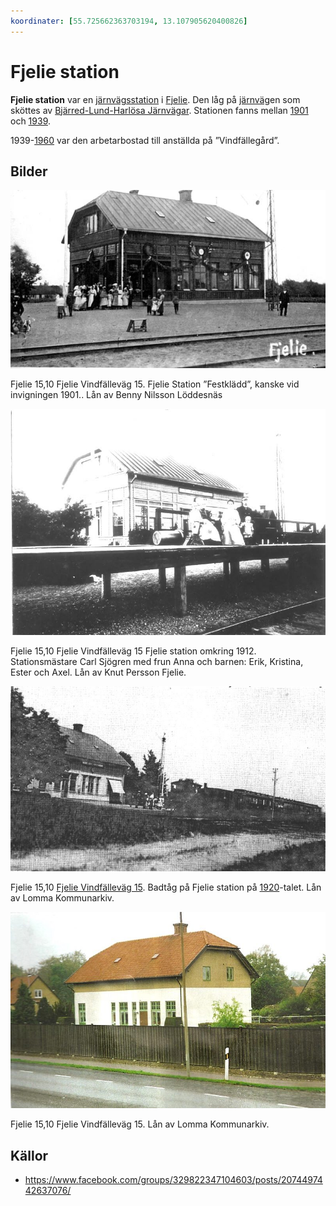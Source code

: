 ```yaml
---
koordinater: [55.725662363703194, 13.107905620400826]
---
```


# Fjelie station

**Fjelie station** var en [järnvägsstation](järnvägsstation) i [Fjelie](Fjelie).  Den låg på [järnväg](järnväg)en som sköttes av [Bjärred-Lund-Harlösa Järnvägar](Bjärred-Lund-Harlösa%20Järnvägar). Stationen fanns mellan [1901](1901) och [1939](1939).

1939-[1960](1960) var den arbetarbostad till anställda på ”Vindfällegård”.

## Bilder

![Fjelie_001](images/Fjelie_001.jpg)

Fjelie 15,10 Fjelie Vindfälleväg 15. Fjelie Station ”Festklädd”, kanske vid invigningen 1901.. Lån av Benny Nilsson Löddesnäs

![Fjelie_002](images/Fjelie_002.jpg)

Fjelie 15,10 Fjelie Vindfälleväg 15 Fjelie station omkring 1912. Stationsmästare Carl Sjögren med frun Anna och barnen: Erik, Kristina, Ester och Axel. Lån av Knut Persson Fjelie.

![Fjelie_003](images/Fjelie_003.jpg)

Fjelie 15,10 [Fjelie Vindfälleväg 15](Fjelie%20Vindfälleväg%2015). Badtåg på Fjelie station på [1920](1920)-talet. Lån av Lomma Kommunarkiv.

![Fjelie_004](images/Fjelie_004.jpg)

Fjelie 15,10 Fjelie Vindfälleväg 15. Lån av Lomma Kommunarkiv.

## Källor

* <https://www.facebook.com/groups/329822347104603/posts/2074497442637076/>
